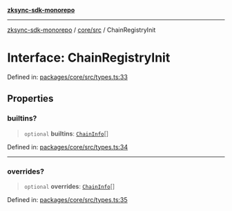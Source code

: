 [**zksync-sdk-monorepo**](../../../README.md)

---

[zksync-sdk-monorepo](../../../README.md) / [core/src](../README.md) / ChainRegistryInit

# Interface: ChainRegistryInit

Defined in: [packages/core/src/types.ts:33](https://github.com/dutterbutter/zksync-sdk/blob/128d557933eb10f01edd78c0b3392137ca480daf/packages/core/src/types.ts#L33)

## Properties

### builtins?

> `optional` **builtins**: [`ChainInfo`](ChainInfo.md)[]

Defined in: [packages/core/src/types.ts:34](https://github.com/dutterbutter/zksync-sdk/blob/128d557933eb10f01edd78c0b3392137ca480daf/packages/core/src/types.ts#L34)

---

### overrides?

> `optional` **overrides**: [`ChainInfo`](ChainInfo.md)[]

Defined in: [packages/core/src/types.ts:35](https://github.com/dutterbutter/zksync-sdk/blob/128d557933eb10f01edd78c0b3392137ca480daf/packages/core/src/types.ts#L35)
